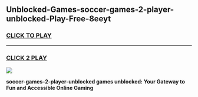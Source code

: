 
## Unblocked-Games-soccer-games-2-player-unblocked-Play-Free-8eeyt
<h3>
<a href="https://premium76.site?title=soccer-games-2-player-unblocked&ref=22A">CLICK TO PLAY</a></h3>
<hr>

<h3>
<a href="https://premium76.site?title=soccer-games-2-player-unblocked&ref=22A">CLICK 2 PLAY</a>
  
</h3>

<a href="https://premium76.site?title=soccer-games-2-player-unblocked&ref=22A"><img src="https://clearcache.store/games.png"></a>


**soccer-games-2-player-unblocked games unblocked: Your Gateway to Fun and Accessible Online Gaming**
